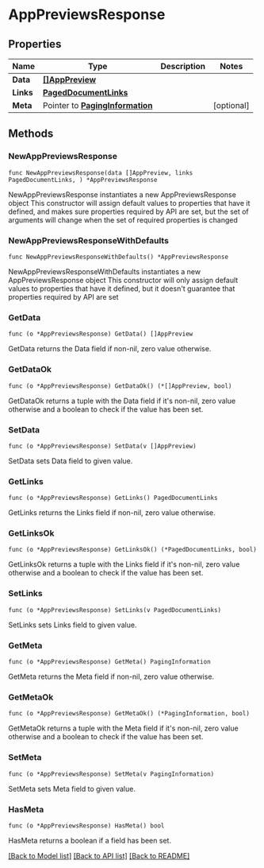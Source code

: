 # AppPreviewsResponse

## Properties

Name | Type | Description | Notes
------------ | ------------- | ------------- | -------------
**Data** | [**[]AppPreview**](AppPreview.md) |  | 
**Links** | [**PagedDocumentLinks**](PagedDocumentLinks.md) |  | 
**Meta** | Pointer to [**PagingInformation**](PagingInformation.md) |  | [optional] 

## Methods

### NewAppPreviewsResponse

`func NewAppPreviewsResponse(data []AppPreview, links PagedDocumentLinks, ) *AppPreviewsResponse`

NewAppPreviewsResponse instantiates a new AppPreviewsResponse object
This constructor will assign default values to properties that have it defined,
and makes sure properties required by API are set, but the set of arguments
will change when the set of required properties is changed

### NewAppPreviewsResponseWithDefaults

`func NewAppPreviewsResponseWithDefaults() *AppPreviewsResponse`

NewAppPreviewsResponseWithDefaults instantiates a new AppPreviewsResponse object
This constructor will only assign default values to properties that have it defined,
but it doesn't guarantee that properties required by API are set

### GetData

`func (o *AppPreviewsResponse) GetData() []AppPreview`

GetData returns the Data field if non-nil, zero value otherwise.

### GetDataOk

`func (o *AppPreviewsResponse) GetDataOk() (*[]AppPreview, bool)`

GetDataOk returns a tuple with the Data field if it's non-nil, zero value otherwise
and a boolean to check if the value has been set.

### SetData

`func (o *AppPreviewsResponse) SetData(v []AppPreview)`

SetData sets Data field to given value.


### GetLinks

`func (o *AppPreviewsResponse) GetLinks() PagedDocumentLinks`

GetLinks returns the Links field if non-nil, zero value otherwise.

### GetLinksOk

`func (o *AppPreviewsResponse) GetLinksOk() (*PagedDocumentLinks, bool)`

GetLinksOk returns a tuple with the Links field if it's non-nil, zero value otherwise
and a boolean to check if the value has been set.

### SetLinks

`func (o *AppPreviewsResponse) SetLinks(v PagedDocumentLinks)`

SetLinks sets Links field to given value.


### GetMeta

`func (o *AppPreviewsResponse) GetMeta() PagingInformation`

GetMeta returns the Meta field if non-nil, zero value otherwise.

### GetMetaOk

`func (o *AppPreviewsResponse) GetMetaOk() (*PagingInformation, bool)`

GetMetaOk returns a tuple with the Meta field if it's non-nil, zero value otherwise
and a boolean to check if the value has been set.

### SetMeta

`func (o *AppPreviewsResponse) SetMeta(v PagingInformation)`

SetMeta sets Meta field to given value.

### HasMeta

`func (o *AppPreviewsResponse) HasMeta() bool`

HasMeta returns a boolean if a field has been set.


[[Back to Model list]](../README.md#documentation-for-models) [[Back to API list]](../README.md#documentation-for-api-endpoints) [[Back to README]](../README.md)


